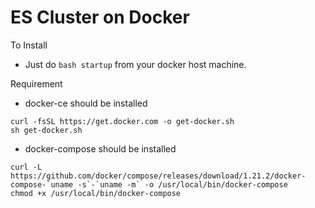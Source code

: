 # ES Cluster on Docker #

To Install 

* Just do `bash startup` from your docker host machine.

Requirement 

* docker-ce should be installed
```
curl -fsSL https://get.docker.com -o get-docker.sh
sh get-docker.sh
```
* docker-compose should be installed
```
curl -L https://github.com/docker/compose/releases/download/1.21.2/docker-compose-`uname -s`-`uname -m` -o /usr/local/bin/docker-compose
chmod +x /usr/local/bin/docker-compose
```
